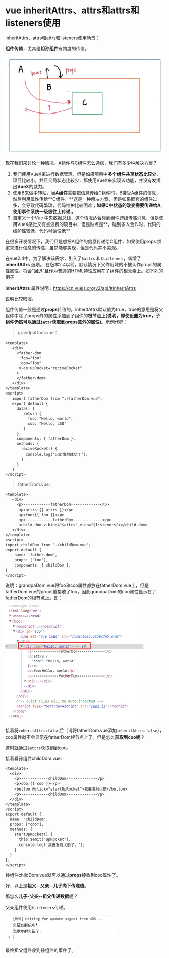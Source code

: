 # vue inheritAttrs、attrs和attrs和listeners使用

inheritAttrs、attrs和attrs和listeners使用场景：

**组件传值**，尤其是**祖孙组件**有跨度的传值。

![](../assets/imgs/img-001.jpg)

现在我们来讨论一种情况，A组件与C组件怎么通信，我们有多少种解决方案？

1. 我们使用VueX来进行数据管理，但是如果项目中**多个组件共享状态比较少**，项目比较小，并且全局状态比较少，那使用VueX来实现该功能，并没有发挥出**VueX**的威力。
2. 使用B来做中转站，当**A组件**需要把信息传给C组件时，B接受A组件的信息，然后利用属性传给**C组件，**这是一种解决方案，但是如果嵌套的组件过多，会导致代码繁琐，代码维护比较困难；**如果C中状态的改变需要传递给A, 使用事件系统一级级往上传递 。**
3. 自定义一个Vue 中央数据总线，这个情况适合碰到组件跨级传递消息，但是使用VueX感觉又有点浪费的项目中，但是缺点是**，碰到多人合作时，代码的维护性较低，代码可读性低**

在很多开发情况下，我们只是想把A组件的信息传递给C组件，如果使用props 绑定来进行信息的传递，虽然能够实现，但是代码并不美观。

在vue2.4中，为了解决该需求，引入了`$attrs` 和`$listeners`，新增了**inheritAttrs** 选项。 在版本2.4以前，默认情况下父作用域的不被认作props的属性属性，将会“回退”且作为普通的HTML特性应用在子组件的根元素上。如下列的例子

**inheritAttrs** 属性说明：<https://cn.vuejs.org/v2/api/#inheritAttrs>

说明比较晦涩。

组件传值一般是通过**props**传值的。inheritAttrs默认值为true，true的意思是将父组件中除了props外的属性添加到子组件的**根节点上(说明，即使设置为true，子组件仍然可以通过`$attr`获取到props意外的属性)**。示例代码：

> grandpaDom.vue：

```vue
<template>
   <div>
     <father-dom
      :foo="foo"
      :coo="foo"
      v-on:upRocket="reciveRocket"
     >
     </father-dom>
   </div>
</template>
<script>
   import fatherDom from "./fatherDom.vue";
   export default {
     data() {
        return {
          foo: "Hello, world",
          coo: "Hello, LSO"
        }
     },
     components: { fatherDom },
     methods: {
       reciveRocket() {
         console.log('火箭发射成功！');
       }
     }
   }
</script>
```

> fatherDom.vue：
>

```vue
<template>
   <div>
     <p>------------fatherDom-------------</p>
      <p>attrs:{{ attrs }}</p>
      <p>foo:{{ foo }}</p>
      <p>------------fatherDom-------------</p>
      <child-dom v-bind="$attrs" v-on="$listeners"></child-dom>
   </div>
</template>
<script>
import childDom from "./childDom.vue";
export default {
	name: 'father-dom',
	props: ["foo"],
	components: { childDom },
}
</script>
```

说明：grandpaDom.vue将foo和coo属性都放在fatherDom.vue上，但是fatherDom.vue的props值接收了foo，因此grandpaDom的coo属性显示在了fatherDom的根节点上。即：

![img](../assets/imgs/img-002.png)

接着将`inheritAttrs:false`后（请将fatherDom.vue添加`inheritAttrs:false`），coo属性就不会显示在fatherDom根节点上了。但是怎么获**取到coo呢**？

这时就通过`$attrs`获取到到coo。

接着看孙组件childDom.vue:

```vue
<template>
  <div>
    <p>------------childDom-------------</p>
    <p>coo:{{ coo }}</p>
    <button @click="startUpRocket">我要发射火箭</button>
    <p>------------childDom-------------</p>
  </div>
</template>
<script>
export default {
  name: "childDom",
  props: ["coo"],
  methods: {
    startUpRocket() {
      this.$emit("upRocket");
      console.log('我要发射火箭了。');
    }
  }
};
</script>
```

孙组件childDom.vue就可以通过**props**接收到coo属性了。

好，以上是**祖父--父亲--儿子向下传递值**。

那怎么**儿子-父亲--祖父传递数据**呢？

父亲组件使用`$listeners`传递。

![](../assets/imgs/img-003.png)

最终祖父组件收到孙组件的事件了。

